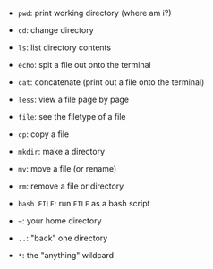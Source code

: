 * `pwd`: print working directory (where am i?)
* `cd`: change directory
* `ls`: list directory contents

* `echo`: spit a file out onto the terminal
* `cat`: concatenate (print out a file onto the terminal)
* `less`: view a file page by page
* `file`: see the filetype of a file

* `cp`: copy a file
* `mkdir`: make a directory
* `mv`: move a file (or rename)
* `rm`: remove a file or directory

* `bash FILE`: run `FILE` as a bash script

* `~`: your home directory
* `..`: "back" one directory
* `*`: the "anything" wildcard
